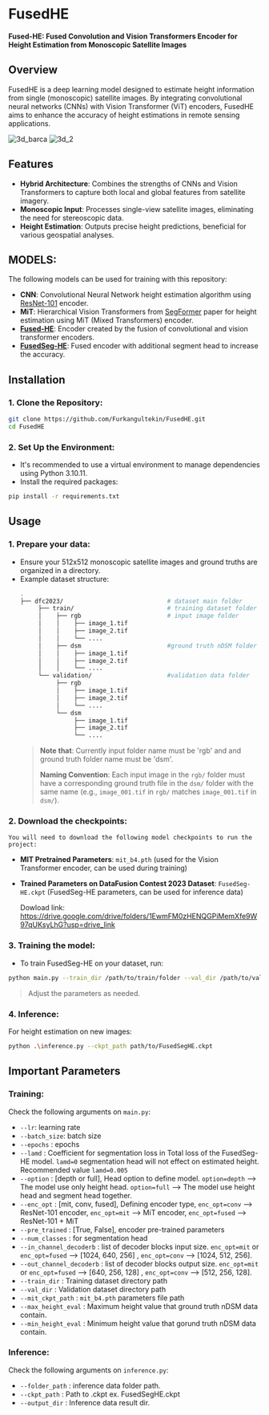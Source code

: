 # FusedHE

**Fused-HE: Fused Convolution and Vision Transformers Encoder for Height Estimation from Monoscopic Satellite Images**

## Overview

FusedHE is a deep learning model designed to estimate height information from single (monoscopic) satellite images. By integrating convolutional neural networks (CNNs) with Vision Transformer (ViT) encoders, FusedHE aims to enhance the accuracy of height estimations in remote sensing applications.

![3d_barca](https://github.com/user-attachments/assets/124da4c4-8931-4783-a90c-e812d13e2939)
![3d_2](https://github.com/user-attachments/assets/3633da4e-32c3-4854-a0d2-fffd5caa4355)

## Features

- **Hybrid Architecture**: Combines the strengths of CNNs and Vision Transformers to capture both local and global features from satellite imagery.
- **Monoscopic Input**: Processes single-view satellite images, eliminating the need for stereoscopic data.
- **Height Estimation**: Outputs precise height predictions, beneficial for various geospatial analyses.

## MODELS:
  The following models can be used for training with this repository:
  - **CNN**: Convolutional Neural Network height estimation algorithm using [ResNet-101](https://arxiv.org/abs/1512.03385) encoder.
  - **MiT**: Hierarchical Vision Transformers from [SegFormer](https://arxiv.org/abs/2105.15203) paper for height estimation using MiT (Mixed Transformers) encoder.
  - **[Fused-HE](https://open.metu.edu.tr/handle/11511/108758)**: Encoder created by the fusion of convolutional and vision transformer encoders.
  - **[FusedSeg-HE](https://open.metu.edu.tr/handle/11511/108758)**: Fused encoder with additional segment head to increase the accuracy.

## Installation

### 1. Clone the Repository:
  ```bash
  git clone https://github.com/Furkangultekin/FusedHE.git
  cd FusedHE
  ```
### 2. Set Up the Environment:
  - It's recommended to use a virtual environment to manage dependencies using Python 3.10.11.
  - Install the required packages:
  ```bash
  pip install -r requirements.txt
  ```

## Usage

### 1. Prepare your data:
  - Ensure your 512x512 monoscopic satellite images and ground truths are organized in a directory.
  - Example dataset structure:
    ```bash
    .
    ├── dfc2023/                             # dataset main folder
         ├── train/                          # training dataset folder
         │    ├── rgb                        # input image folder
         │    │    ├── image_1.tif          
         │    │    ├── image_2.tif
         │    │    └── ....
         │    ├── dsm                        #ground truth nDSM folder
         │    │    ├── image_1.tif
         │    │    ├── image_2.tif
         │    │    └── ....
         └── validation/                     #validation data folder
              ├── rgb
              │    ├── image_1.tif
              │    ├── image_2.tif
              │    └── ....
              └── dsm
                   ├── image_1.tif
                   ├── image_2.tif
                   └── ....          

    ```
    > **Note that**: Currently input folder name must be 'rgb' and and ground truth folder name must be 'dsm'.
    > 
    > **Naming Convention**: Each input image in the `rgb/` folder must have a corresponding ground truth file in the `dsm/` folder with the same name (e.g., `image_001.tif` in `rgb/` matches `image_001.tif` in `dsm/`).

### 2. Download the checkpoints:
   
    You will need to download the following model checkpoints to run the project:
  - **MIT Pretrained Parameters**: `mit_b4.pth` (used for the Vision Transformer encoder, can be used during training)
  - **Trained Parameters on DataFusion Contest 2023 Dataset**: `FusedSeg-HE.ckpt` (FusedSeg-HE parameters, can be used for inference data)

    Dowload link: https://drive.google.com/drive/folders/1EwmFM0zHENQGPiMemXfe9W97qUKsyLhG?usp=drive_link
  
### 3. Training the model:
  - To train FusedSeg-HE on your dataset, run:
    
  ```bash
  python main.py --train_dir /path/to/train/folder --val_dir /path/to/validation/folder --mit_ckpt_path /path/to/mit_b4.pth
  ```

  > Adjust the parameters as needed.

### 4. Inference:
   For height estimation on new images:
  ```bash
  python .\inference.py --ckpt_path path/to/FusedSegHE.ckpt
  ```

## Important Parameters
### Training:

  Check the following arguments on `main.py`:
  -  `--lr`: learning rate
  -  `--batch_size`: batch size
  -  `--epochs` : epochs
  -  `--lamd` : Coefficient for segmentation loss in Total loss of the FusedSeg-HE model. `lamd=0` segmentation head will not effect on estimated height. Recommended value `lamd=0.005`
  -  `--option` : [depth or full], Head option to define model. `option=depth` --> The model use only height head. `option=full` --> The model use height head and segment head together.
  -  `--enc_opt` : [mit, conv, fused], Defining encoder type, `enc_opt=conv` --> ResNet-101 encoder, `enc_opt=mit` --> MiT encoder, `enc_opt=fused` --> ResNet-101 + MiT
  -  `--pre_trained` : [True, False], encoder pre-trained parameters
  -  `--num_classes` : for segmentation head
  -  `--in_channel_decoderb` : list of decoder blocks input size. `enc_opt=mit` or `enc_opt=fused` --> [1024, 640, 256] , `enc_opt=conv` --> [1024, 512, 256].
  -  `--out_channel_decoderb` : list of decoder blocks output size. `enc_opt=mit` or `enc_opt=fused` --> [640, 256, 128] , `enc_opt=conv` --> [512, 256, 128].
  -  `--train_dir` : Training dataset directory path
  -  `--val_dir` : Validation dataset directory path
  -  `--mit_ckpt_path` : `mit_b4.pth` parameters file path
  -  `--max_height_eval` : Maximum height value that ground truth nDSM data contain.
  -  `--min_height_eval` : Minimum height value that gorund truth nDSM data contain.

### Inference:
  Check the following arguments on `inference.py`:
  - `--folder_path` : inference data folder path.
  - `--ckpt_path` : Path to .ckpt ex. FusedSegHE.ckpt
  - `--output_dir` : Inference data result dir.
    







